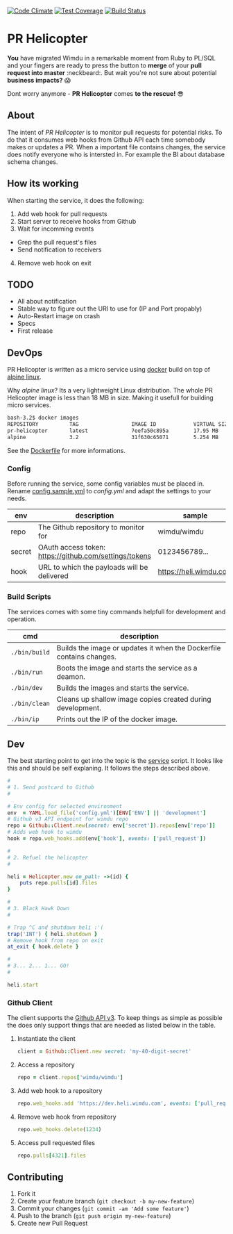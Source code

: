 [![Code Climate](https://codeclimate.com/github/wimdu/pr-helicopter/badges/gpa.svg)](https://codeclimate.com/github/wimdu/pr-helicopter)
[![Test Coverage](https://codeclimate.com/github/wimdu/pr-helicopter/badges/coverage.svg)](https://codeclimate.com/github/wimdu/pr-helicopter/coverage)
[![Build Status](https://travis-ci.org/wimdu/pr-helicopter.svg?branch=master)](https://travis-ci.org/wimdu/pr-helicopter)


PR Helicopter
=============

__You__ have migrated Wimdu in a remarkable moment from Ruby to PL/SQL and your fingers are ready to press the button to __merge__ of your __pull request into master__ :neckbeard:. But wait you're not sure about potential __business impacts?__ :scream:

Dont worry anymore - __PR Helicopter__ comes __to the rescue!__ :sunglasses:


## About

The intent of _PR Helicopter_ is to monitor pull requests for potential risks. To do that it consumes web hooks from Github API each time somebody makes or updates a PR. When a important file contains changes, the service does notify everyone who is intersted in. For example the BI about database schema changes.

## How its working

When starting the service, it does the following:

1. Add web hook for pull requests
2. Start server to receive hooks from Github
3. Wait for incomming events
 - Grep the pull request's files
 - Send notification to receivers
4. Remove web hook on exit

## TODO

- All about notification
- Stable way to figure out the URI to use for (IP and Port propably)
- Auto-Restart image on crash
- Specs
- First release

## DevOps

PR Helicopter is written as a micro service using [docker][docker] build on top of [alpine linux][alpine].

Why _alpine linux_? Its a very lightweight Linux distribution. The whole PR Helicopter image is less than 18 MB in size. Making it usefull for building micro services.

```sh
bash-3.2$ docker images
REPOSITORY          TAG                 IMAGE ID            VIRTUAL SIZE
pr-helicopter       latest              7eefa50c895a        17.95 MB
alpine              3.2                 31f630c65071        5.254 MB
```

See the [Dockerfile][dockerfile] for more informations.

### Config

Before running the service, some config variables must be placed in. Rename [config.sample.yml][config] to _config.yml_ and adapt the settings to your needs.

| env | description | sample |
| --- | ----------- | ------ |
| repo | The Github repository to monitor for | wimdu/wimdu |
| secret | OAuth access token: https://github.com/settings/tokens | 0123456789... |
| hook | URL to which the payloads will be delivered | https://heli.wimdu.com |


### Build Scripts

The services comes with some tiny commands helpfull for development and operation.

| cmd | description |
| --- | ----------- |
| `./bin/build` | Builds the image or updates it when the Dockerfile contains changes. |
| `./bin/run` | Boots the image and starts the service as a deamon. |
| `./bin/dev` | Builds the images and starts the service. |
| `./bin/clean` | Cleans up shallow image copies created during development. |
| `./bin/ip` | Prints out the IP of the docker image. |


## Dev

The best starting point to get into the topic is the [service][service] script. It looks like this and should be self explaning. It follows the steps described above.

```ruby
#
# 1. Send postcard to Github
#

# Env config for selected environment
env  = YAML.load_file('config.yml')[ENV['ENV'] || 'development']
# Github v3 API endpoint for wimdu repo
repo = Github::Client.new(secret: env['secret']).repos[env['repo']]
# Adds web hook to wimdu
hook = repo.web_hooks.add(env['hook'], events: ['pull_request'])

#
# 2. Refuel the helicopter
#

heli = Helicopter.new on_pull: ->(id) {
    puts repo.pulls[id].files
}

#
# 3. Black Hawk Down
#

# Trap ^C and shutdown heli :'(
trap('INT') { heli.shutdown }
# Remove hook from repo on exit
at_exit { hook.delete }

#
# 3... 2... 1... GO!
#

heli.start
```

### Github Client

The client supports the [Github API v3][github]. To keep things as simple as possible the does only support things that are needed as listed below in the table.

1. Instantiate the client

    ```ruby
    client = Github::Client.new secret: 'my-40-digit-secret'
    ```

2. Access a repository

    ```ruby
    repo = client.repos['wimdu/wimdu']
    ```

3. Add web hook to a repository

    ```ruby
    repo.web_hooks.add 'https://dev.heli.wimdu.com', events: ['pull_request']
    ```

4. Remove web hook from repository

    ```ruby
    repo.web_hooks.delete(1234)
    ```

5. Access pull requested files

    ```ruby
    repo.pulls[4321].files
    ```


## Contributing

1. Fork it
2. Create your feature branch (`git checkout -b my-new-feature`)
3. Commit your changes (`git commit -am 'Add some feature'`)
4. Push to the branch (`git push origin my-new-feature`)
5. Create new Pull Request


[docker]: https://www.docker.com
[alpine]: http://alpinelinux.org
[dockerfile]: https://github.com/wimdu/pr-helicopter/blob/master/Dockerfile
[service]: https://github.com/wimdu/pr-helicopter/blob/master/service
[config]: https://github.com/wimdu/pr-helicopter/blob/master/config.sample.yml
[heli]: https://github.com/wimdu/pr-helicopter/blob/master/lib/helicopter.rb
[github]: https://developer.github.com/v3/
